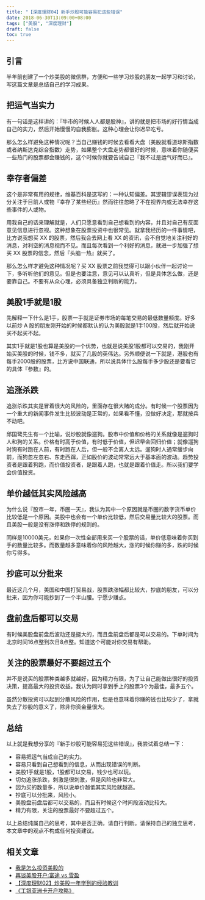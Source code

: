 ```yaml
---
title: "【深度理财04】新手炒股可能容易犯这些错误"
date: 2018-06-30T13:09:00+08:00
tags: ["美股", "深度理财"] 
draft: false
toc: true
---
```


## 引言

半年前创建了一个炒美股的微信群，方便和一些学习炒股的朋友一起学习和讨论，写这篇文章是总结自己的学习成果。

## 把运气当实力

有一句话是这样讲的：『牛市的时候人人都是股神』，讲的就是把市场的好行情当成自己的实力，然后开始慢慢的自我膨胀。这种心理会让你迟早吃亏。

那么怎么样避免这种情况呢？当自己赚钱的时候去看看大盘（美股就看道琼斯指数或者纳斯达克综合指数）走势，如果整个大盘走势都很好的时候，意味着你随便买一些热门的股票都会赚钱的，这个时候你就要告诫自己『我不过是运气好而已』。

<!--more-->

## 幸存者偏差

这个是非常有用的规律，维基百科是这写的：一种认知偏差。其逻辑谬误表现为过分关注于目前人或物『幸存了某些经历』然而往往忽略了不在视界内或无法幸存这些事件的人或物。

用我自己的话来理解就是，人们只愿意看到自己想看到的内容，并且对自己有反面意见信息进行忽视。这种想象在股票投资中也很常见。就拿我经历的一件事情吧，比方说我想买 XX 的股票，然后我会去网上看 XX 的资讯，会不自觉地关注利好的消息，对利空的消息视而不见。而且每次看到一个利好的消息，就进一步加强了想买 XX 股票的信念，然后『头脑一热』就买了。

那么怎么样才避免这种情况呢？买 XX 股票之前我觉得可以跟小伙伴一起讨论一下，多听听他们的意见。但是也要注意，意见可以认真听，但是具体怎么做，还是要靠自己。不要有从众心理，必须具备独立判断的能力。

## 美股1手就是1股

先解释一下什么是1手，股票一手就是证券市场的每笔交易的最低数量额度。好多以前炒 A 股的朋友刚开始的时候都默认的认为美股就是1手100股，然后就开始说买不起买不起。

其实1手就是1股也算是美股的一个优势，也就是说美股1股都可以交易的，我刚开始买美股的时候，钱不多，就买了几股的英伟达。另外顺便说一下就是，港股也有每手2000股的股票，比方说中国联通，所以说具体什么股每手多少股还是要看它的具体『参数』的。

## 追涨杀跌

追涨杀跌其实是冒着很大的风险的，里面存在很大赌的成分。有时候一个股票因为一个重大的新闻事件发生比较波动是正常的，如果看不懂，没做好决定，那就按兵不动吧。

邱国鹭先生有一个比喻，说炒股就像遛狗。股市中价值和价格的关系就像是遛狗时人和狗的关系。价格有时高于价值，有时低于价值，但迟早会回归价值；就像遛狗时狗有时跑在人前，有时跑在人后，但一般不会离人太远。遛狗时人通常缓步向前，而狗忽左忽右、东走西蹿，正如股价的波动常常远大于基本面的波动。趋势投资者是跟着狗跑，而价值投资者，是跟着人跑，也就是跟着价值走。所以我们要学会价值投资。

## 单价越低其实风险越高

为什么说『股市一年，币圈一天』，我认为其中一个原因就是币圈的数字货币单价比较低是一个原因。美股中也会有一个单价比较低，然后交易量比较大的股票。而且美股一般是没有涨停和跌停的规则的。

同样是10000美元，如果你一次性全部用来买一个股票的话，单价低意味着你买到手的数量比较多。而数量越多意味着你的风险越大，涨的时候你赚的多，跌的时候你亏得多。

## 抄底可以分批来

最近这几个月，美国和中国打贸易战，股票跌涨幅都比较大，抄底的朋友，可以分批来，因为你可能抄到了一个半山腰。宁愿少赚点。

## 盘前盘后都可以交易

有时候美股盘前盘后波动还是挺大的，而且盘前盘后都是可以交易的。下单时间为北京时间16点整到次日8点整。知道这个可能对你交易有帮助。

## 关注的股票最好不要超过五个

并不是说买的股票种类越多就越好，因为精力有限，为了让自己能做出很好的投资决策，提高最大的投资收益。我认为同时拿到手上的股票3个为最佳，最多五个。

虽然分散投资可以起到分散风险的作用，但是也意味着你赚的钱也比较少了，拿就失去了炒股的意义了，除非你资金量很大。

## 总结

以上就是我想分享的『新手炒股可能容易犯这些错误』，我尝试着总结一下：

- 容易把运气当成自己的实力。
- 容易只看到自己想看到的信息，从而出现错误的判断。
- 美股1手就是1股，1股都可以交易，钱少也可以玩。
- 切勿追涨杀跌，刺激是很刺激，但是风险也非常大。
- 因为买的数量多，所以说单价越低其实风险就越高。
- 抄底可以分批来，风险小。
- 美股盘前盘后都可以交易的，而且有时候这个时间段波动比较大。
- 精力有限，关注的股票最好不要超过五个。

以上总结纯属自己的思考，其中是否正确，请自行判断。请保持自己的独立思考，本文章中的观点不构成任何投资建议。

## 相关文章

- [我是怎么投资美股的](https://blog.forecho.com/how-do-I-invest-in-American-stocks.html)
- [再谈美股开户:富途 vs 雪盈](https://blog.forecho.com/talk-about-US-stocks-account-again.html)
- [【深度理财02】炒美股一年学到的经验教训](https://blog.forecho.com/financedeep-02.html)
- [《工银亚洲卡开户攻略》](https://blog.forecho.com/icbc-asia-open-account.html)